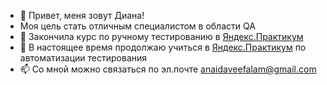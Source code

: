 - 👋 Привет, меня зовут Диана!
- Моя цель стать отличным специалистом в области QA
- 👀 Закончила курс по ручному тестированию в [Яндекс.Практикум](https://practicum.yandex.ru/) 
- 🌱 В настоящее время продолжаю учиться в [Яндекс.Практикум](https://practicum.yandex.ru/) по автоматизации тестирования 
- 📫 Со мной можно связаться по эл.почте anaidaveefalam@gmail.com

  
  


<!---
Diana-Malafeeva/Diana-Malafeeva is a ✨ special ✨ repository because its `README.md` (this file) appears on your GitHub profile.
You can click the Preview link to take a look at your changes.
--->

